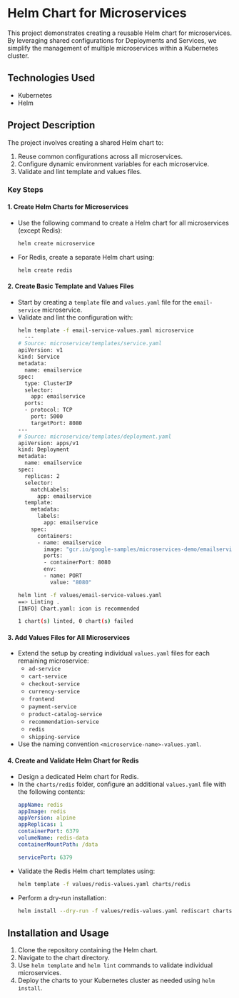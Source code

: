 # Helm Chart for Microservices

This project demonstrates creating a reusable Helm chart for microservices. By leveraging shared configurations for Deployments and Services, we simplify the management of multiple microservices within a Kubernetes cluster.

## Technologies Used
- Kubernetes
- Helm

## Project Description
The project involves creating a shared Helm chart to:
1. Reuse common configurations across all microservices.
2. Configure dynamic environment variables for each microservice.
3. Validate and lint template and values files.

### Key Steps

#### 1. Create Helm Charts for Microservices
- Use the following command to create a Helm chart for all microservices (except Redis):
  ```bash
  helm create microservice
  ```
- For Redis, create a separate Helm chart using:
  ```bash
  helm create redis
  ```

#### 2. Create Basic Template and Values Files
- Start by creating a `template` file and `values.yaml` file for the `email-service` microservice.
- Validate and lint the configuration with:
  ```bash
  helm template -f email-service-values.yaml microservice
    ---
  # Source: microservice/templates/service.yaml
  apiVersion: v1
  kind: Service
  metadata:
    name: emailservice
  spec:
    type: ClusterIP
    selector:
      app: emailservice
    ports:
    - protocol: TCP
      port: 5000
      targetPort: 8080
  ---
  # Source: microservice/templates/deployment.yaml
  apiVersion: apps/v1
  kind: Deployment
  metadata:
    name: emailservice
  spec:
    replicas: 2
    selector:
      matchLabels:
        app: emailservice
    template:
      metadata:
        labels:
          app: emailservice
      spec:
        containers:
        - name: emailservice
          image: "gcr.io/google-samples/microservices-demo/emailservice:v0.8.0"
          ports:
          - containerPort: 8080
          env:
          - name: PORT
            value: "8080"
  
  helm lint -f values/email-service-values.yaml
  ==> Linting .
  [INFO] Chart.yaml: icon is recommended
  
  1 chart(s) linted, 0 chart(s) failed
  ```

#### 3. Add Values Files for All Microservices
- Extend the setup by creating individual `values.yaml` files for each remaining microservice:
  - `ad-service`
  - `cart-service`
  - `checkout-service`
  - `currency-service`
  - `frontend`
  - `payment-service`
  - `product-catalog-service`
  - `recommendation-service`
  - `redis`
  - `shipping-service`
- Use the naming convention `<microservice-name>-values.yaml`.

#### 4. Create and Validate Helm Chart for Redis
- Design a dedicated Helm chart for Redis.
- In the `charts/redis` folder, configure an additional `values.yaml` file with the following contents:
  ```yaml
  appName: redis
  appImage: redis
  appVersion: alpine
  appReplicas: 1
  containerPort: 6379
  volumeName: redis-data
  containerMountPath: /data

  servicePort: 6379
  ```
- Validate the Redis Helm chart templates using:
  ```bash
  helm template -f values/redis-values.yaml charts/redis
  ```
- Perform a dry-run installation:
  ```bash
  helm install --dry-run -f values/redis-values.yaml rediscart charts/redis
  ```

## Installation and Usage
1. Clone the repository containing the Helm chart.
2. Navigate to the chart directory.
3. Use `helm template` and `helm lint` commands to validate individual microservices.
4. Deploy the charts to your Kubernetes cluster as needed using `helm install`.


